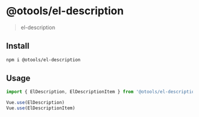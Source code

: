 <!--
 * @Descripttion:
 * @Author: OwenWong
 * @Email: owen.cq.cn@gmail.com
 * @Date: 2021-07-19 17:11:12
-->

# @otools/el-description

> el-description

## Install

```bash
npm i @otools/el-description
```

## Usage

```js
import { ElDescription, ElDescriptionItem } from '@otools/el-description'

Vue.use(ElDescription)
Vue.use(ElDescriptionItem)
```
